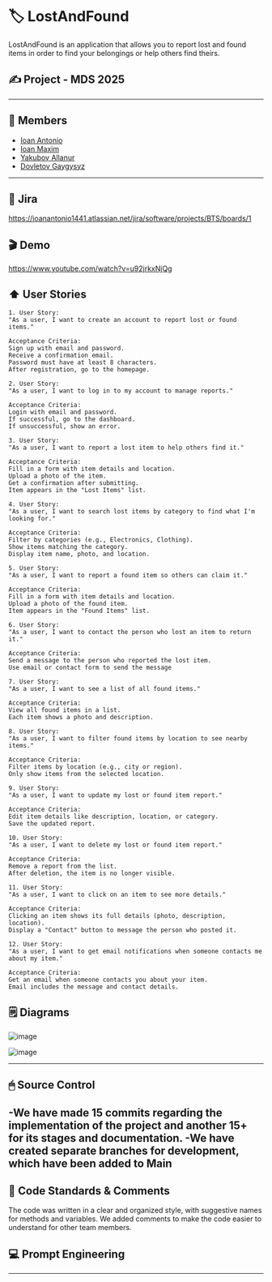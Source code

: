 # 🏷️ LostAndFound  

LostAndFound is an application that allows you to report lost and found items in order to find your belongings or help others find theirs.  

## ✍️ Project - MDS 2025

---

## 🪪 Members 

- [Ioan Antonio](https://github.com/ioanantonio2003)  
- [Ioan Maxim](https://github.com/IoanMaxim2003)  
- [Yakubov Allanur](https://github.com/Allanur1906)  
- [Dovletov Gaygysyz](https://github.com/Gaygysyz27)  

---

## 🔗 Jira  
https://ioanantonio1441.atlassian.net/jira/software/projects/BTS/boards/1  

## 🎬 Demo
https://www.youtube.com/watch?v=u92jrkxNjQg

## ⬆️ User Stories

```
1. User Story:
"As a user, I want to create an account to report lost or found items."

Acceptance Criteria:
Sign up with email and password.
Receive a confirmation email.
Password must have at least 8 characters.
After registration, go to the homepage.

2. User Story:
"As a user, I want to log in to my account to manage reports."

Acceptance Criteria:
Login with email and password.
If successful, go to the dashboard.
If unsuccessful, show an error.

3. User Story:
"As a user, I want to report a lost item to help others find it."

Acceptance Criteria:
Fill in a form with item details and location.
Upload a photo of the item.
Get a confirmation after submitting.
Item appears in the "Lost Items" list.

4. User Story:
"As a user, I want to search lost items by category to find what I'm looking for."

Acceptance Criteria:
Filter by categories (e.g., Electronics, Clothing).
Show items matching the category.
Display item name, photo, and location.

5. User Story:
"As a user, I want to report a found item so others can claim it."

Acceptance Criteria:
Fill in a form with item details and location.
Upload a photo of the found item.
Item appears in the "Found Items" list.

6. User Story:
"As a user, I want to contact the person who lost an item to return it."

Acceptance Criteria:
Send a message to the person who reported the lost item.
Use email or contact form to send the message

7. User Story:
"As a user, I want to see a list of all found items."

Acceptance Criteria:
View all found items in a list.
Each item shows a photo and description.

8. User Story:
"As a user, I want to filter found items by location to see nearby items."

Acceptance Criteria:
Filter items by location (e.g., city or region).
Only show items from the selected location.

9. User Story:
"As a user, I want to update my lost or found item report."

Acceptance Criteria:
Edit item details like description, location, or category.
Save the updated report.

10. User Story:
"As a user, I want to delete my lost or found item report."

Acceptance Criteria:
Remove a report from the list.
After deletion, the item is no longer visible.

11. User Story:
"As a user, I want to click on an item to see more details."

Acceptance Criteria:
Clicking an item shows its full details (photo, description, location).
Display a "Contact" button to message the person who posted it.

12. User Story:
"As a user, I want to get email notifications when someone contacts me about my item."

Acceptance Criteria:
Get an email when someone contacts you about your item.
Email includes the message and contact details.
```

## 🗒 Diagrams

![image](https://github.com/user-attachments/assets/1632dbb9-cca1-42f7-acfd-fb3ac82f301b)


![image](https://github.com/user-attachments/assets/294e1797-99de-4e84-9edf-441ff349196e)


---

## 🖱 Source Control
-We have made 15 commits regarding the implementation of the project and another 15+ for its stages and documentation.
-We have created separate branches for development, which have been added to Main
---

## 💬 Code Standards & Comments

The code was written in a clear and organized style, with suggestive names for methods and variables. We added comments to make the code easier to understand for other team members.

## 💻 Prompt Engineering



---





